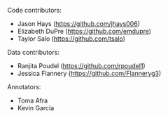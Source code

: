 Code contributors:
- Jason Hays (https://github.com/jhays006)
- Elizabeth DuPre (https://github.com/emdupre)
- Taylor Salo (https://github.com/tsalo)

Data contributors:
- Ranjita Poudel (https://github.com/rpoudel1)
- Jessica Flannery (https://github.com/Flanneryg3)

Annotators:
- Toma Afra
- Kevin Garcia
